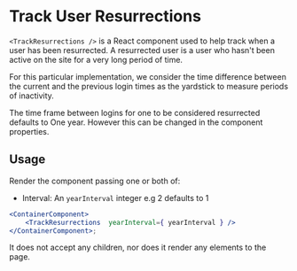# Track User Resurrections

`<TrackResurrections />` is a React component used to help track when a user has been resurrected.
A resurrected user is a user who hasn't been active on the site for a very long period of time.

For this particular implementation, we consider the time difference between the current and the previous login times as the yardstick to measure periods of inactivity.

The time frame between logins for one to be considered resurrected defaults to One year. However this can be changed in the component properties.


## Usage

Render the component passing one or both of:

- Interval: An `yearInterval` integer e.g 2 defaults to 1

```jsx
<ContainerComponent>
	<TrackResurrections  yearInterval={ yearInterval } />
</ContainerComponent>;
```

It does not accept any children, nor does it render any elements to the page.
